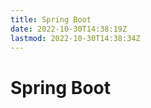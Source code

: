 ```yaml
---
title: Spring Boot
date: 2022-10-30T14:38:19Z
lastmod: 2022-10-30T14:38:34Z
---
```


# Spring Boot

　　‍
